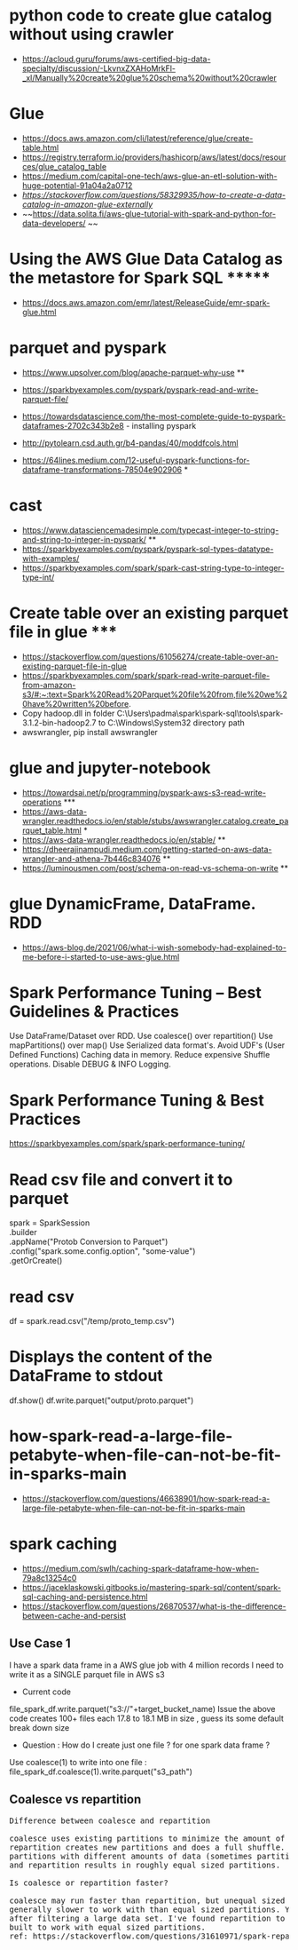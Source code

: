 # python code to create glue catalog without using crawler
- https://acloud.guru/forums/aws-certified-big-data-specialty/discussion/-LkvnxZXAHoMrkFl-_xl/Manually%20create%20glue%20schema%20without%20crawler

# Glue
- https://docs.aws.amazon.com/cli/latest/reference/glue/create-table.html
- https://registry.terraform.io/providers/hashicorp/aws/latest/docs/resources/glue_catalog_table
- https://medium.com/capital-one-tech/aws-glue-an-etl-solution-with-huge-potential-91a04a2a0712
- *https://stackoverflow.com/questions/58329935/how-to-create-a-data-catalog-in-amazon-glue-externally*
- ~~https://data.solita.fi/aws-glue-tutorial-with-spark-and-python-for-data-developers/ ~~

# Using the AWS Glue Data Catalog as the metastore for Spark SQL *****
- https://docs.aws.amazon.com/emr/latest/ReleaseGuide/emr-spark-glue.html

# parquet and pyspark
- https://www.upsolver.com/blog/apache-parquet-why-use **
- https://sparkbyexamples.com/pyspark/pyspark-read-and-write-parquet-file/
  
- https://towardsdatascience.com/the-most-complete-guide-to-pyspark-dataframes-2702c343b2e8 - installing pyspark
- http://pytolearn.csd.auth.gr/b4-pandas/40/moddfcols.html
- https://64lines.medium.com/12-useful-pyspark-functions-for-dataframe-transformations-78504e902906 *
# cast
- https://www.datasciencemadesimple.com/typecast-integer-to-string-and-string-to-integer-in-pyspark/ **
- https://sparkbyexamples.com/pyspark/pyspark-sql-types-datatype-with-examples/
- https://sparkbyexamples.com/spark/spark-cast-string-type-to-integer-type-int/

# Create table over an existing parquet file in glue ***
- https://stackoverflow.com/questions/61056274/create-table-over-an-existing-parquet-file-in-glue
- https://sparkbyexamples.com/spark/spark-read-write-parquet-file-from-amazon-s3/#:~:text=Spark%20Read%20Parquet%20file%20from,file%20we%20have%20written%20before.
- Copy hadoop.dll in folder C:\Users\padma\spark\spark-sql\tools\spark-3.1.2-bin-hadoop2.7 to C:\Windows\System32 directory path
- awswrangler, pip install awswrangler


# glue and jupyter-notebook
- https://towardsai.net/p/programming/pyspark-aws-s3-read-write-operations ***
- https://aws-data-wrangler.readthedocs.io/en/stable/stubs/awswrangler.catalog.create_parquet_table.html *
- https://aws-data-wrangler.readthedocs.io/en/stable/ **
- https://dheerajinampudi.medium.com/getting-started-on-aws-data-wrangler-and-athena-7b446c834076 **
- https://luminousmen.com/post/schema-on-read-vs-schema-on-write **

# glue DynamicFrame, DataFrame. RDD
- https://aws-blog.de/2021/06/what-i-wish-somebody-had-explained-to-me-before-i-started-to-use-aws-glue.html


# Spark Performance Tuning – Best Guidelines & Practices
Use DataFrame/Dataset over RDD.
Use coalesce() over repartition()
Use mapPartitions() over map()
Use Serialized data format's.
Avoid UDF's (User Defined Functions)
Caching data in memory.
Reduce expensive Shuffle operations.
Disable DEBUG & INFO Logging.

# Spark Performance Tuning & Best Practices 
https://sparkbyexamples.com/spark/spark-performance-tuning/


# Read csv file and convert it to parquet
spark = SparkSession \
    .builder \
    .appName("Protob Conversion to Parquet") \
    .config("spark.some.config.option", "some-value") \
    .getOrCreate()

# read csv
df = spark.read.csv("/temp/proto_temp.csv")

# Displays the content of the DataFrame to stdout
df.show()
df.write.parquet("output/proto.parquet")

# how-spark-read-a-large-file-petabyte-when-file-can-not-be-fit-in-sparks-main
- https://stackoverflow.com/questions/46638901/how-spark-read-a-large-file-petabyte-when-file-can-not-be-fit-in-sparks-main

# spark caching
- https://medium.com/swlh/caching-spark-dataframe-how-when-79a8c13254c0
- https://jaceklaskowski.gitbooks.io/mastering-spark-sql/content/spark-sql-caching-and-persistence.html
- https://stackoverflow.com/questions/26870537/what-is-the-difference-between-cache-and-persist

Use Case 1
-------------

I have a spark data frame in a AWS glue job with 4 million records
I need to write it as a SINGLE parquet file in AWS s3
- Current code

file_spark_df.write.parquet("s3://"+target_bucket_name)
Issue the above code creates 100+ files each 17.8 to 18.1 MB in size , guess its some default break down size

- Question : How do I create just one file ? for one spark data frame ?

Use coalesce(1) to write into one file : file_spark_df.coalesce(1).write.parquet("s3_path")

Coalesce vs repartition
-----------------------------
<pre>
Difference between coalesce and repartition

coalesce uses existing partitions to minimize the amount of data that's shuffled.
repartition creates new partitions and does a full shuffle. coalesce results in 
partitions with different amounts of data (sometimes partitions that have much different sizes) 
and repartition results in roughly equal sized partitions.

Is coalesce or repartition faster?

coalesce may run faster than repartition, but unequal sized partitions are
generally slower to work with than equal sized partitions. You'll usually need to repartition datasets
after filtering a large data set. I've found repartition to be faster overall because Spark is 
built to work with equal sized partitions.
ref: https://stackoverflow.com/questions/31610971/spark-repartition-vs-coalesce
</pre>